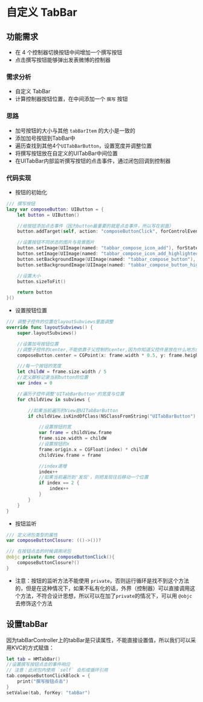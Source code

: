 # 自定义 TabBar

## 功能需求

* 在 4 个控制器切换按钮中间增加一个撰写按钮
* 点击撰写按钮能够弹出发表微博的控制器

### 需求分析

* 自定义 TabBar
* 计算控制器按钮位置，在中间添加一个 `撰写` 按钮

### 思路

* 加号按钮的大小与其他 `tabBarItem` 的大小是一致的
* 添加加号按钮到TabBar中
* 遍历查找到其他4个`UITabBarButton`，设置宽度并调整位置
* 将撰写按钮放在自定义的UITabBar中间位置
* 在UITabBar内部监听撰写按钮的点击事件，通过闭包回调到控制器

### 代码实现


* 按钮的初始化

```swift
/// 撰写按钮
lazy var composeButton: UIButton = {
    let button = UIButton()

    //给按钮添加点击事件（因为button最重要的就是点击事件，所以写在前面）
    button.addTarget(self, action: "composeButtonClick", forControlEvents: UIControlEvents.TouchUpInside)

    //设置按钮不同状态的图片与背景图片
    button.setImage(UIImage(named: "tabbar_compose_icon_add"), forState: UIControlState.Normal)
    button.setImage(UIImage(named: "tabbar_compose_icon_add_highlighted"), forState: UIControlState.Highlighted)
    button.setBackgroundImage(UIImage(named: "tabbar_compose_button"), forState: UIControlState.Normal)
    button.setBackgroundImage(UIImage(named: "tabbar_compose_button_highlighted"), forState: UIControlState.Highlighted)

    //设置大小
    button.sizeToFit()

    return button
}()
```

* 设置按钮位置

```swift
/// 调整子控件的位置在layoutSubviews里面调整
override func layoutSubviews() {
    super.layoutSubviews()

    //设置加号按钮位置
    //调整子控件的center,不能依靠于父控制的center,因为你知道父控件是放在什么地方的
    composeButton.center = CGPoint(x: frame.width * 0.5, y: frame.height * 0.5)

    ///每一个按钮的宽度
    let childW = frame.size.width / 5
    //定义脚标记录当前button的位置
    var index = 0

    //遍历子控件调整'UITabBarButton'的宽度与位置
    for childView in subviews {

        //如果当前遍历的View是UITabBarButton
        if childView.isKindOfClass(NSClassFromString("UITabBarButton")!) {

            //设置按钮的宽
            var frame = childView.frame
            frame.size.width = childW
            //设置按钮的x
            frame.origin.x = CGFloat(index) * childW
            childView.frame = frame

            //index递增
            index++
            //如果当前遍历到'发现'，则把发现往后移动一个位置
            if index == 2 {
                index++
            }
        }
    }
}

```

* 按钮监听

```swift
/// 定义闭包类型的属性
var composeButtonClosure: (()->())?

/// 在按钮点击的时候调用闭包
@objc private func composeButtonClick(){
    composeButtonClosure?()
}
```

* 注意：按钮的监听方法不能使用 `private`，否则运行循环是找不到这个方法的，但是在这种情况下，如果不私有化的话，外界（控制器）可以直接调用这个方法，不符合设计思想，所以可以在加了`private`的情况下，可以用 `@objc` 去修饰这个方法

## 设置tabBar
因为tabBarController上的tabBar是只读属性，不能直接设置值，所以我们可以采用KVC的方式赋值：
```swift
let tab = HMTabBar()
//设置撰写按钮点击的事件响应
// 注意：此闭包内使用 `self` 会形成循环引用
tab.composeButtonClickBlock = {
    print("撰写按钮点击")
}
setValue(tab, forKey: "tabBar")
```



